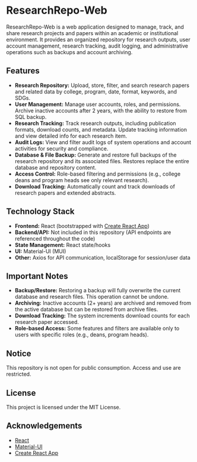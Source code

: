 # ResearchRepo-Web

ResearchRepo-Web is a web application designed to manage, track, and share research projects and papers within an academic or institutional environment. It provides an organized repository for research outputs, user account management, research tracking, audit logging, and administrative operations such as backups and account archiving.

## Features

- **Research Repository:** Upload, store, filter, and search research papers and related data by college, program, date, format, keywords, and SDGs.
- **User Management:** Manage user accounts, roles, and permissions. Archive inactive accounts after 2 years, with the ability to restore from SQL backup.
- **Research Tracking:** Track research outputs, including publication formats, download counts, and metadata. Update tracking information and view detailed info for each research item.
- **Audit Logs:** View and filter audit logs of system operations and account activities for security and compliance.
- **Database & File Backup:** Generate and restore full backups of the research repository and its associated files. Restores replace the entire database and repository content.
- **Access Control:** Role-based filtering and permissions (e.g., college deans and program heads see only relevant research).
- **Download Tracking:** Automatically count and track downloads of research papers and extended abstracts.

## Technology Stack

- **Frontend:** React (bootstrapped with [Create React App](https://github.com/facebook/create-react-app))
- **Backend/API:** Not included in this repository (API endpoints are referenced throughout the code)
- **State Management:** React state/hooks
- **UI:** Material-UI (MUI)
- **Other:** Axios for API communication, localStorage for session/user data

## Important Notes

- **Backup/Restore:** Restoring a backup will fully overwrite the current database and research files. This operation cannot be undone.
- **Archiving:** Inactive accounts (2+ years) are archived and removed from the active database but can be restored from archive files.
- **Download Tracking:** The system increments download counts for each research paper accessed.
- **Role-based Access:** Some features and filters are available only to users with specific roles (e.g., deans, program heads).

## Notice

This repository is not open for public consumption. Access and use are restricted.

## License

This project is licensed under the MIT License.

## Acknowledgements

- [React](https://reactjs.org/)
- [Material-UI](https://mui.com/)
- [Create React App](https://github.com/facebook/create-react-app)
